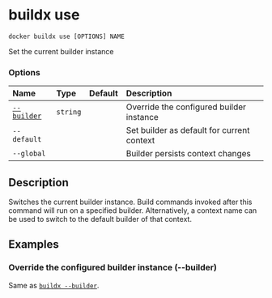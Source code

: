 # buildx use

```
docker buildx use [OPTIONS] NAME
```

<!---MARKER_GEN_START-->
Set the current builder instance

### Options

| Name                    | Type     | Default | Description                                |
|:------------------------|:---------|:--------|:-------------------------------------------|
| [`--builder`](#builder) | `string` |         | Override the configured builder instance   |
| `--default`             |          |         | Set builder as default for current context |
| `--global`              |          |         | Builder persists context changes           |


<!---MARKER_GEN_END-->

## Description

Switches the current builder instance. Build commands invoked after this command
will run on a specified builder. Alternatively, a context name can be used to
switch to the default builder of that context.

## Examples

### <a name="builder"></a> Override the configured builder instance (--builder)

Same as [`buildx --builder`](buildx.md#builder).
